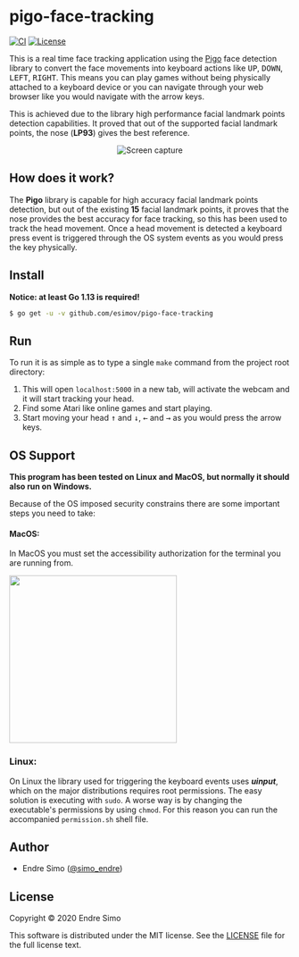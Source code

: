 # pigo-face-tracking

[![CI](https://github.com/esimov/pigo-face-tracking/workflows/CI/badge.svg)](https://github.com/esimov/pigo-face-tracking/actions)
[![License](https://img.shields.io/github/license/esimov/pigo-face-tracking)](https://github.com/esimov/pigo-face-tracking/blob/master/LICENSE)

This is a real time face tracking application using the [Pigo](https://github.com/esimov/pigo) face detection library to convert the face movements into keyboard actions like <kbd>UP</kbd>, <kbd>DOWN</kbd>, <kbd>LEFT</kbd>, <kbd>RIGHT</kbd>. This means you can play games without being physically attached to a keyboard device or you can navigate through your web browser like you would navigate with the arrow keys. 

This is achieved due to the library high performance facial landmark points detection capabilities. It proved that out of the supported facial landmark points, the nose (**LP93**) gives the best reference.

<p align="center"><img src="https://github.com/esimov/pigo-face-tracking/raw/master/capture.gif" alt="Screen capture"/></p>

## How does it work?

The **Pigo** library is capable for high accuracy facial landmark points detection, but out of the existing **15** facial landmark points, it proves that the nose provides the best accuracy for face tracking, so this has been used to track the head movement. Once a head movement is detected a keyboard press event is triggered through the OS system events as you would press the key physically.

## Install
**Notice: at least Go 1.13 is required!**

```bash
$ go get -u -v github.com/esimov/pigo-face-tracking

```

## Run
To run it is as simple as to type a single `make` command from the project root directory:

1. This will open `localhost:5000` in a new tab, will activate the webcam and it will start tracking your head.
2. Find some Atari like online games and start playing. 
3. Start moving your head <kbd>&uparrow;</kbd> and <kbd>&downarrow;</kbd>, <kbd>&leftarrow;</kbd> and <kbd>&rightarrow;</kbd> as you would press the arrow keys.

## OS Support
**This program has been tested on Linux and MacOS, but normally it should also run on Windows.**

Because of the OS imposed security constrains there are some important steps you need to take:

#### MacOS:
In MacOS you must set the accessibility authorization for the terminal you are running from.

<img src="https://user-images.githubusercontent.com/705503/80077645-11c09b00-854e-11ea-8b52-ad130b42028b.png" width=300/>

### Linux:
On Linux the library used for triggering the keyboard events uses ***uinput***, which on the major distributions requires root permissions.
The easy solution is executing with `sudo`. A worse way is by changing the executable's permissions by using `chmod`. For this reason you can run the accompanied `permission.sh` shell file.

## Author

* Endre Simo ([@simo_endre](https://twitter.com/simo_endre))

## License

Copyright © 2020 Endre Simo

This software is distributed under the MIT license. See the [LICENSE](https://github.com/esimov/pigo-face-tracking/blob/master/LICENSE) file for the full license text.
